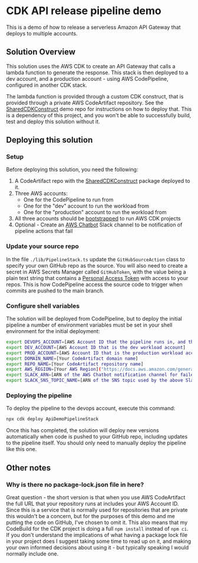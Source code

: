 # CDK API release pipeline demo

This is a demo of how to release a serverless Amazon API Gateway that deploys to multiple accounts.

## Solution Overview

This solution uses the AWS CDK to create an API Gateway that calls a lambda function to generate
the response. This stack is then deployed to a dev account, and a production account - using AWS
CodePipeline, configured in another CDK stack.

The lambda function is provided through a custom CDK construct, that is provided through a private
AWS CodeArtifact repository. See the [SharedCDKConstruct](https://github.com/BrianFarnhill/Demos.SharedCDKConstruct)
demo repo for instructions on how to deploy that. This is a dependency of this project, and you
won't be able to successfully build, test and deploy this solution without it.

## Deploying this solution

### Setup

Before deploying this solution, you need the following:

1. A CodeArtifact repo with the [SharedCDKConstruct](https://github.com/BrianFarnhill/Demos.SharedCDKConstruct)
   package deployed to it.
2. Three AWS accounts:
   * One for the CodePipeline to run from
   * One for the "dev" account to run the workload from
   * One for the "production" account to run the workload from
3. All three accounts should be [bootstrapped](https://docs.aws.amazon.com/cdk/latest/guide/cdk_pipeline.html#cdk_pipeline_bootstrap)
   to run AWS CDK projects
4. Optional - Create an [AWS Chatbot](https://docs.aws.amazon.com/chatbot/latest/adminguide/setting-up.html)
   Slack channel to be notification of pipeline actions that fail

### Update your source repo

In the file `./lib/PipelineStack.ts` update the `GitHubSourceAction` class to specify your own
GitHub repo as the source. You will also need to create a secret in AWS Secrets Manager called
`GitHubToken`, with the value being a plain text string that contains a [Personal Access Token](https://docs.github.com/en/github/authenticating-to-github/keeping-your-account-and-data-secure/creating-a-personal-access-token)
with access to your repos. This is how CodePipeline access the source code to trigger when
commits are pushed to the main branch.

### Configure shell variables

The solution will be deployed from CodePipeline, but to deploy the initial pipeline a number
of environment variables must be set in your shell environment for the initial deployment:

``` bash
export DEVOPS_ACCOUNT=[AWS Account ID that the pipeline runs in, and that has your CodeArtifact repo]
export DEV_ACCOUNT=[AWS Account ID that is the dev workload account]
export PROD_ACCOUNT=[AWS Account ID that is the production workload account]
export DOMAIN_NAME=[Your CodeArtifact domain name]
export REPO_NAME=[Your CodeArtifact repository name]
export AWS_REGION=[Your AWS Region]("https://docs.aws.amazon.com/general/latest/gr/rande.html")
export SLACK_ARN=[ARN of the AWS Chatbot notification channel for failed actions - OPTIONAL]
export SLACK_SNS_TOPIC_NAME=[ARN of the SNS topic used by the above Slack Chatbot - for incident manager - OPTIONAL]
```

### Deploying the pipeline

To deploy the pipeline to the devops account, execute this command:

``` bash
npx cdk deploy ApiDemoPipelineStack
```

Once this has completed, the solution will deploy new versions automatically when code is pushed
to your GitHub repo, including updates to the pipeline itself. You should only need to manually
deploy the pipeline like this one.


## Other notes

### Why is there no package-lock.json file in here?

Great question - the short version is that when you use AWS CodeArtifact the full URL that your
repository runs at includes your AWS Account ID. Since this is a service that is normally used
for repositories that are private this wouldn't be a concern, but for the purposes of this demo
and me putting the code on GitHub, I've chosen to omit it. This also means that my CodeBuild 
for the CDK project is doing a full `npm install` instead of `npm ci`. If you don't understand
the implications of what having a package lock file in your project does I suggest taking some
time to read up on it, and making your own informed decisions about using it - but typically
speaking I would normally include one. 
